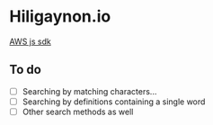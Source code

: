 # Hiligaynon.io

[AWS js sdk](https://docs.aws.amazon.com/sdk-for-javascript/v3/developer-guide/welcome.html)

## To do

- [ ] Searching by matching characters...
- [ ] Searching by definitions containing a single word
- [ ] Other search methods as well
